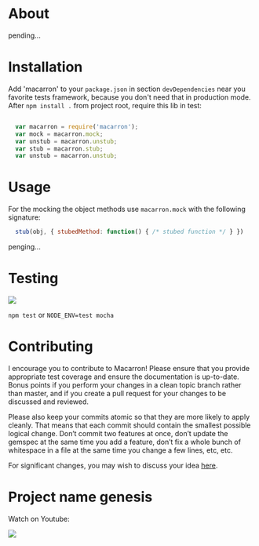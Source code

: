 # About

pending...

# Installation

Add 'macarron' to your `package.json` in section `devDependencies` near you favorite tests framework, because you don't need that in production mode.
After `npm install .` from project root, require this lib in test:

``` javascript

  var macarron = require('macarron');
  var mock = macarron.mock;
  var unstub = macarron.unstub;
  var stub = macarron.stub;
  var unstub = macarron.unstub;

```

# Usage

For the mocking the object methods use `macarron.mock` with the
following signature:

``` javascript
  stub(obj, { stubedMethod: function() { /* stubed function */ } })
```

penging...

# Testing

![](https://secure.travis-ci.org/aratak/macarron.png)

`npm test` or `NODE_ENV=test mocha`

# Contributing

I encourage you to contribute to Macarron!
Please ensure that you provide appropriate test coverage and ensure the documentation is up-to-date. Bonus points if you perform your changes in a clean topic branch rather than master, and if you create a pull request for your changes to be discussed and reviewed.

Please also keep your commits atomic so that they are more likely to apply cleanly. That means that each commit should contain the smallest possible logical change. Don’t commit two features at once, don’t update the gemspec at the same time you add a feature, don’t fix a whole bunch of whitespace in a file at the same time you change a few lines, etc, etc.

For significant changes, you may wish to discuss your idea [here](https://github.com/aratak/macarron/issues).

# Project name genesis

Watch on Youtube:

[![](http://i1.ytimg.com/vi/Xs46Zq6I7-E/default.jpg)](http://www.youtube.com/watch?v=l12Csc_lW0Q)
